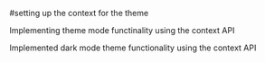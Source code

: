 #setting up the context for the theme

Implementing theme mode functinality using the context API

 Implemented dark mode theme functionality using the context API
